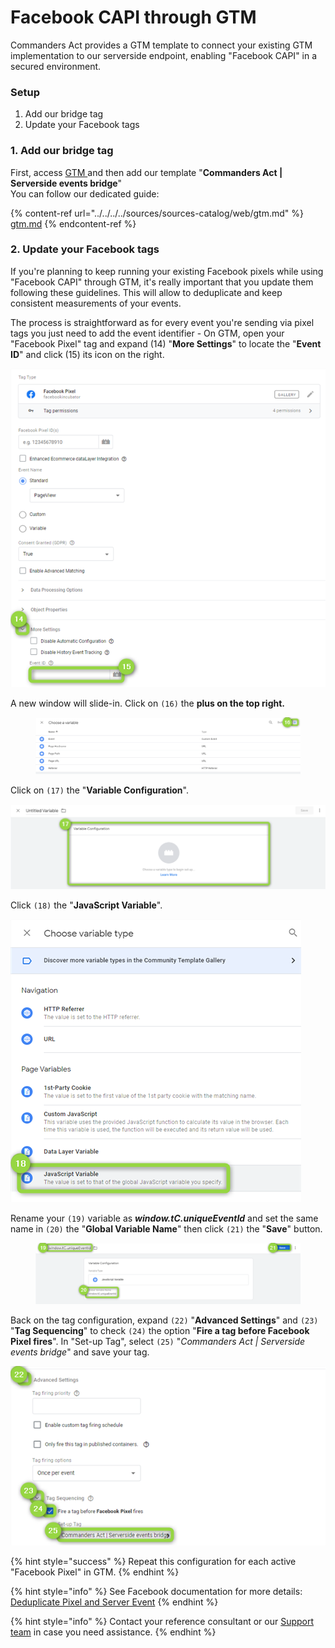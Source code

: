 # Facebook CAPI through GTM

Commanders Act provides a GTM template to connect your existing GTM implementation to our serverside endpoint, enabling "Facebook CAPI" in a secured environment.

### Setup

1. Add our bridge tag
2. Update your Facebook tags

### 1. Add our bridge tag

First, access [GTM ](https://tagmanager.google.com/)and then add our template "**Commanders Act | Serverside events bridge**"\
You can follow our dedicated guide:

{% content-ref url="../../../../sources/sources-catalog/web/gtm.md" %}
[gtm.md](../../../../sources/sources-catalog/web/gtm.md)
{% endcontent-ref %}

### 2. Update your Facebook tags

If you're planning to keep running your existing Facebook pixels while using "Facebook CAPI" through GTM, it's really important that you update them following these guidelines. This will allow to deduplicate and keep consistent measurements of your events.

The process is straightforward as for every event you're sending via pixel tags you just need to add the event identifier - On GTM, open your "Facebook Pixel" tag and expand (14) "**More Settings**" to locate the "**Event ID**" and click (15) its icon on the right.

![](../../../../../.gitbook/assets/9.png)

A new window will slide-in. Click on `(16)` the **plus on the top right.**

<figure><img src="../../../../../.gitbook/assets/10.png" alt=""><figcaption></figcaption></figure>

Click on `(17)` the "**Variable Configuration**".

![](../../../../../.gitbook/assets/11.png)

Click `(18)` the "**JavaScript Variable**".

![](../../../../../.gitbook/assets/12.png)

Rename your `(19)` variable as _**window.tC.uniqueEventId**_ and set the same name in `(20)` the "**Global Variable Name**" then click `(21)` the "**Save**" button.

<figure><img src="../../../../../.gitbook/assets/13.png" alt=""><figcaption></figcaption></figure>

Back on the tag configuration, expand `(22)` "**Advanced Settings**" and `(23)` "**Tag Sequencing**" to check `(24)` the option "**Fire a tag before Facebook Pixel fires**". In "Set-up Tag", select `(25)` "_Commanders Act | Serverside events bridge_" and save your tag.

![](../../../../../.gitbook/assets/14.png)

{% hint style="success" %}
Repeat this configuration for each active "Facebook Pixel" in GTM.
{% endhint %}

{% hint style="info" %}
See Facebook documentation for more details: [Deduplicate Pixel and Server Event](https://developers.facebook.com/docs/marketing-api/conversions-api/deduplicate-pixel-and-server-events)&#x20;
{% endhint %}

{% hint style="info" %}
Contact your reference consultant or our [Support team](mailto:support@commandersact.com) in case you need assistance.
{% endhint %}
